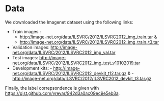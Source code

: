 # Data

We downloaded the Imagenet dataset using the following links:

- Train images :  
     - http://image-net.org/data/ILSVRC/2012/ILSVRC2012_img_train.tar & 
     - http://image-net.org/data/ILSVRC/2012/ILSVRC2012_img_train_t3.tar 
- Validation images: http://image-net.org/data/ILSVRC/2012/ILSVRC2012_img_val.tar 
- Test images: http://image-net.org/data/ILSVRC/2012/ILSVRC2012_img_test_v10102019.tar  
- Development kits: 
      - http://image-net.org/data/ILSVRC/2012/ILSVRC2012_devkit_t12.tar.gz & 
      - http://image-net.org/data/ILSVRC/2012/ILSVRC2012_devkit_t3.tar.gz 

Finally, the label correpsondence is given with https://gist.github.com/yrevar/942d3a0ac09ec9e5eb3a.
